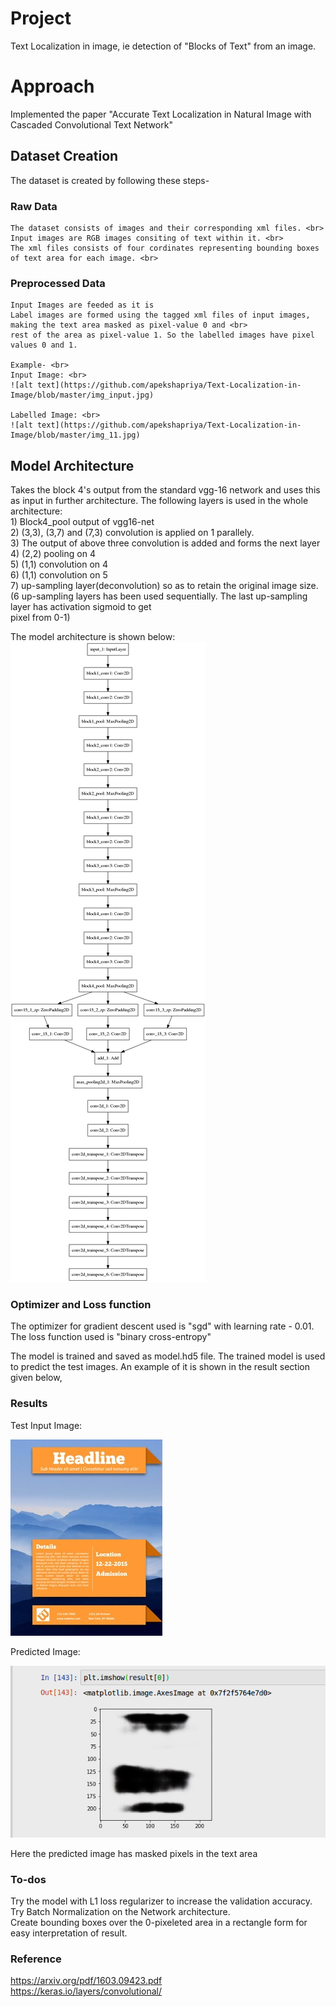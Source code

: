 # Project
Text Localization in image, ie detection of "Blocks of Text" from an image.

# Approach
Implemented the paper "Accurate Text Localization in Natural Image with Cascaded Convolutional Text Network"

## Dataset Creation

The dataset is created by following these steps-  

### Raw Data
    The dataset consists of images and their corresponding xml files. <br>
    Input images are RGB images consiting of text within it. <br>
    The xml files consists of four cordinates representing bounding boxes of text area for each image. <br>
    
### Preprocessed Data
    Input Images are feeded as it is
    Label images are formed using the tagged xml files of input images, making the text area masked as pixel-value 0 and <br>
    rest of the area as pixel-value 1. So the labelled images have pixel values 0 and 1.
    
    Example- <br>
    Input Image: <br>
    ![alt text](https://github.com/apekshapriya/Text-Localization-in-Image/blob/master/img_input.jpg)
    
    Labelled Image: <br>
    ![alt text](https://github.com/apekshapriya/Text-Localization-in-Image/blob/master/img_11.jpg)
   
## Model Architecture
Takes the block 4's output from the standard vgg-16 network and uses this as
input in further architecture. The following layers is used in the whole architecture:<br>
    1) Block4_pool output of vgg16-net<br>
    2) (3,3), (3,7) and (7,3) convolution is applied on 1 parallely.<br>
    3) The output of above three convolution is added and forms the next layer<br>
    4) (2,2) pooling on 4<br>
    5) (1,1) convolution on 4<br>
    6) (1,1) convolution on 5<br>
    7) up-sampling layer(deconvolution) so as to retain the original image size.<br>
        (6 up-sampling layers has been used sequentially. The last up-sampling layer has activation sigmoid to get<br>
        pixel from 0-1)<br>

The model architecture is shown below:<br>
    ![alt text](https://github.com/apekshapriya/Text-Localization-in-Image/blob/master/model.png)
    
### Optimizer and Loss function
    
The optimizer for gradient descent used is "sgd" with learning rate - 0.01. The loss function used is "binary cross-entropy"

The model is trained and saved as model.hd5 file. The trained model is used to predict the test images. An example of it is shown in the result section given below, <br>

### Results

Test Input Image:<br>

![alt text](https://github.com/apekshapriya/Text-Localization-in-Image/blob/master/test_img.jpeg)

Predicted Image: <br>

![alt text](https://github.com/apekshapriya/Text-Localization-in-Image/blob/master/result_img.png)

Here the predicted image has masked pixels in the text area

### To-dos

Try the model with L1 loss regularizer to increase the validation accuracy.<br>
Try Batch Normalization on the Network architecture.<br>
Create bounding boxes over the 0-pixeleted area in a rectangle form for easy interpretation of result.<br>

### Reference
https://arxiv.org/pdf/1603.09423.pdf<br>
https://keras.io/layers/convolutional/

